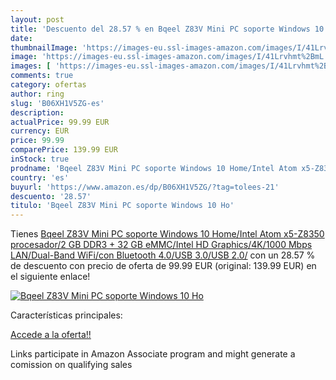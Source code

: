 ```yaml
---
layout: post
title: 'Descuento del 28.57 % en Bqeel Z83V Mini PC soporte Windows 10 Ho'
date: 
thumbnailImage: 'https://images-eu.ssl-images-amazon.com/images/I/41Lrvhmt%2BmL._SL200_.jpg'
image: 'https://images-eu.ssl-images-amazon.com/images/I/41Lrvhmt%2BmL._SL200_.jpg'
images: [ 'https://images-eu.ssl-images-amazon.com/images/I/41Lrvhmt%2BmL._SL200_.jpg' ]
comments: true
category: ofertas
author: ring
slug: 'B06XH1V5ZG-es'
description:
actualPrice: 99.99 EUR
currency: EUR
price: 99.99
comparePrice: 139.99 EUR
inStock: true
prodname: 'Bqeel Z83V Mini PC soporte Windows 10 Home/Intel Atom x5-Z8350 procesador/2 GB DDR3 + 32 GB eMMC/Intel HD Graphics/4K/1000 Mbps LAN/Dual-Band WiFi/con Bluetooth 4.0/USB 3.0/USB 2.0/'
country: 'es'
buyurl: 'https://www.amazon.es/dp/B06XH1V5ZG/?tag=tolees-21'
descuento: '28.57'
titulo: 'Bqeel Z83V Mini PC soporte Windows 10 Ho'
---
```


Tienes [Bqeel Z83V Mini PC soporte Windows 10 Home/Intel Atom x5-Z8350 procesador/2 GB DDR3 + 32 GB eMMC/Intel HD Graphics/4K/1000 Mbps LAN/Dual-Band WiFi/con Bluetooth 4.0/USB 3.0/USB 2.0/](https://www.amazon.es/dp/B06XH1V5ZG/?tag=tolees-21) con un 28.57 % de descuento con precio de oferta de 99.99 EUR (original: 139.99 EUR) en el siguiente enlace!

[![Bqeel Z83V Mini PC soporte Windows 10 Ho](https://images-eu.ssl-images-amazon.com/images/I/41Lrvhmt%2BmL._SL200_.jpg)](https://www.amazon.es/dp/B06XH1V5ZG/?tag=tolees-21)

Características principales:


[Accede a la oferta!!](https://www.amazon.es/dp/B06XH1V5ZG/?tag=tolees-21)

Links participate in Amazon Associate program and might generate a comission on qualifying sales


